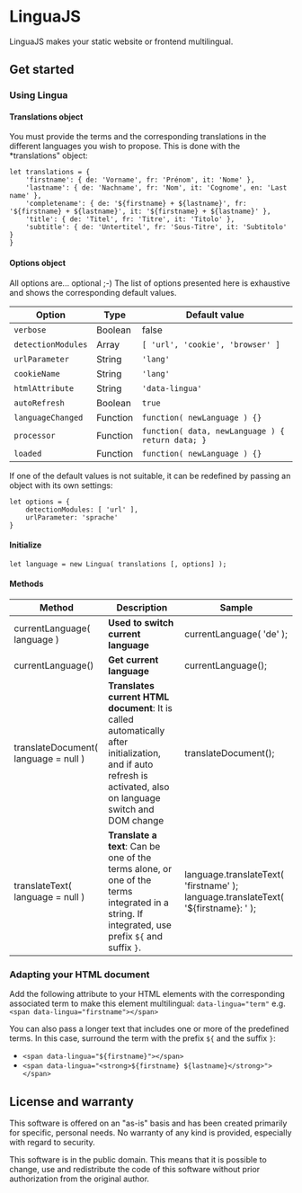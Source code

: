 # LinguaJS
LinguaJS makes your static website or frontend multilingual.

## Get started
### Using Lingua
#### Translations object
You must provide the terms and the corresponding translations in the different languages you wish to propose. This is done with the *translations" object:

    let translations = {
        'firstname': { de: 'Vorname', fr: 'Prénom', it: 'Nome' },
        'lastname': { de: 'Nachname', fr: 'Nom', it: 'Cognome', en: 'Last name' },
        'completename': { de: '${firstname} + ${lastname}', fr: '${firstname} + ${lastname}', it: '${firstname} + ${lastname}' },
        'title': { de: 'Titel', fr: 'Titre', it: 'Titolo' },
        'subtitle': { de: 'Untertitel', fr: 'Sous-Titre', it: 'Subtitolo' }
    }
    
#### Options object
All options are... optional ;-) The list of options presented here is exhaustive and shows the corresponding default values. 

| Option             | Type     | Default value                                    |
|--------------------|----------|--------------------------------------------------|
| `verbose`          | Boolean  | false                                            |
| `detectionModules` | Array    | `[ 'url', 'cookie', 'browser' ]`                 |
| `urlParameter`     | String   | `'lang'`                                         |
| `cookieName`       | String   | `'lang'`                                         |
| `htmlAttribute`    | String   | `'data-lingua'`                                  |
| `autoRefresh`      | Boolean  | `true`                                           |
| `languageChanged`  | Function | `function( newLanguage ) {}`                     |
| `processor`        | Function | `function( data, newLanguage ) { return data; }` |
| `loaded`           | Function | `function( newLanguage ) {}`                     |

If one of the default values is not suitable, it can be redefined by passing an object with its own settings:

    let options = {
        detectionModules: [ 'url' ],
        urlParameter: 'sprache'
    }

#### Initialize

    let language = new Lingua( translations [, options] );


#### Methods

| Method                      | Description                                                                                                                                                     | Sample                                                                             |
|-----------------------------|-----------------------------------------------------------------------------------------------------------------------------------------------------------------|------------------------------------------------------------------------------------|
| currentLanguage( language ) | **Used to switch current language**                                                                                                                             | currentLanguage( 'de' );                                                           |
| currentLanguage()           | **Get current language**                                                                                                                                        | currentLanguage();                                                                 |
| translateDocument( language = null )         | **Translates current HTML document**: It is called automatically after initialization, and if auto refresh is activated, also on language switch and DOM change | translateDocument();                                                               |
| translateText( language = null )             | **Translate a text**: Can be one of the terms alone, or one of the terms integrated in a string. If integrated, use prefix `${` and suffix `}`.                 | language.translateText( 'firstname' ); language.translateText( '${firstname}: ' ); |

### Adapting your HTML document
Add the following attribute to your HTML elements with the corresponding associated term to make this element multilingual:
`data-lingua="term"` e.g. `<span data-lingua="firstname"></span>`

You can also pass a longer text that includes one or more of the predefined terms. In this case, surround the term with the prefix `${` and the suffix `}`:

* `<span data-lingua="${firstname}"></span>`
* `<span data-lingua="<strong>${firstname} ${lastname}</strong>"></span>`

## License and warranty
This software is offered on an "as-is" basis and has been created primarily for specific, personal needs. No warranty of any kind is provided, especially with regard to security.

This software is in the public domain. This means that it is possible to change, use and redistribute the code of this software without prior authorization from the original author.